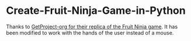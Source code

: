 # Create-Fruit-Ninja-Game-in-Python

Thanks to [GetProject-org for their replica of the Fruit Ninja game](https://github.com/GetProjects-org/Fruit-Ninja-Game-in-Python). It has been modified to work with the hands of the user instead of a mouse.
